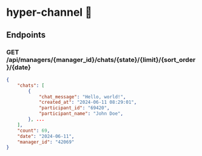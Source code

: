 # hyper-channel 🚀

## Endpoints

### GET /api/managers/{manager_id}/chats/{state}/{limit}/{sort_order}/{date}

```json
{
    "chats": [
        {
            "chat_message": "Hello, world!",
            "created_at": "2024-06-11 08:29:01",
            "participant_id": "69420",
            "participant_name": "John Doe",
        }, ...
    ],
    "count": 69,
    "date": "2024-06-11",
    "manager_id": "42069"
}
```
